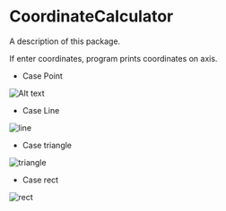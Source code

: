 # CoordinateCalculator

A description of this package.

If enter coordinates, program prints coordinates on axis.

- Case Point

![Alt text](./CoordinateCalculator/Picture/point.png)

- Case Line

![line](./CoordinateCalculator/Picture/line.png)

- Case triangle

![triangle](./CoordinateCalculator/Picture/triangle.png)

- Case rect

![rect](./CoordinateCalculator/Picture/rect.png)